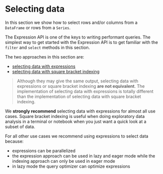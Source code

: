 # Selecting data

In this section we show how to select rows and/or columns from a `DataFrame` or rows from a `Series`.

The Expression API is one of the keys to writing performant queries. The simplest way to get started with the Expression API is to get familiar with the `filter` and `select` methods in this section.

The two approaches in this section are:

- [selecting data with expressions](selecting_data_expressions.md)
- [selecting data with square bracket indexing](selecting_data_indexing.md)

> Although they may give the same output, selecting data with expressions or square bracket indexing **are not equivalent**. The implementation of selecting data with expressions is totally different than the implementation of selecting data with square bracket indexing.

We **strongly recommend** selecting data with expressions for almost all use cases. Square bracket indexing is useful when doing exploratory data analysis in a terminal or notebook when you just want a quick look at a subset of data.

For all other use cases we recommend using expressions to select data because:

- expressions can be parallelized
- the expression approach can be used in lazy and eager mode while the indexing approach can only be used in eager mode
- in lazy mode the query optimizer can optimize expressions
